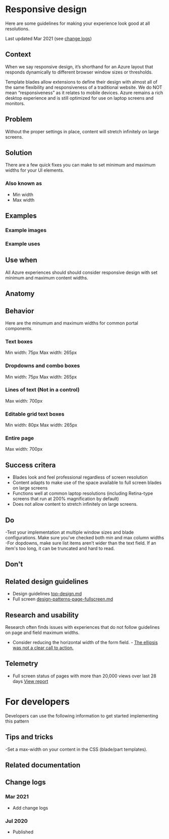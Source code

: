 <a name="responsive-design"></a>
# Responsive design
Here are some guidelines for making your experience look good at all resolutions.

Last updated Mar 2021 (see [change logs](#change-logs))

<a name="responsive-design-context"></a>
## Context
When we say responsive design, it’s shorthand for an Azure layout that responds dynamically to different browser window sizes or thresholds.

Template blades allow extensions to define their design with almost all of the same flexibility and responsiveness of a traditional website. We do NOT mean “responsiveness” as it relates to mobile devices. Azure remains a rich desktop experience and is still optimized for use on laptop screens and monitors.

<a name="responsive-design-problem"></a>
## Problem
Without the proper settings in place, content will stretch infinitely on large screens.

<a name="responsive-design-solution"></a>
## Solution
There are a few quick fixes you can make to set minimum and maximum widths for your UI elements.

<a name="responsive-design-solution-also-known-as"></a>
### Also known as
- Min width
- Max width

<a name="responsive-design-examples"></a>
## Examples

<a name="responsive-design-examples-example-images"></a>
### Example images


<a name="responsive-design-examples-example-uses"></a>
### Example uses

<a name="responsive-design-use-when"></a>
## Use when
All Azure experiences should should consider responsive design with set minimum and maximum content widths.

<a name="responsive-design-anatomy"></a>
## Anatomy

<a name="responsive-design-behavior"></a>
## Behavior
Here are the minumum and maximum widths for common portal components.

<a name="responsive-design-behavior-text-boxes"></a>
### Text boxes
Min width: 75px
Max width: 265px

<a name="responsive-design-behavior-dropdowns-and-combo-boxes"></a>
### Dropdowns and combo boxes
Min width: 75px
Max width: 265px

<a name="responsive-design-behavior-lines-of-text-not-in-a-control"></a>
### Lines of text (Not in a control)
Max width: 700px

<a name="responsive-design-behavior-editable-grid-text-boxes"></a>
### Editable grid text boxes
Min width: 80px
Max width: 265px 

<a name="responsive-design-behavior-entire-page"></a>
### Entire page
Max width: 700px


<a name="responsive-design-success-critera"></a>
## Success critera
- Blades look and feel professional regardless of screen resolution
- Content adapts to make use of the space available to full screen blades on large screens
- Functions well at common laptop resolutions (including Retina-type screens that run at 200% magnification by default)
- Does not allow content to stretch infinitely on large screens.

<a name="responsive-design-do"></a>
## Do
-Test your implementation at multiple window sizes and blade configurations. Make sure you've checked both min and max column widths
-For dopdowns, make sure list items aren’t wider than the text field. If an item's too long, it can be truncated and hard to read.

<a name="responsive-design-don-t"></a>
## Don&#39;t

<a name="responsive-design-related-design-guidelines"></a>
## Related design guidelines
<!-- Links to Related design guidelines.  Always include the link to the readme -->
* Design guidelines [top-design.md](top-design.md)
* Full screen [design-patterns-page-fullscreen.md](design-patterns-page-fullscreen.md)

<a name="responsive-design-research-and-usability"></a>
## Research and usability
Research often finds issues with experiences that do not follow guidelines on page and field maximum widths.

* Consider reducing the horizontal width of the form field. - [The ellipsis was not a clear call to action.](https://hits.microsoft.com/Insight/1079450)

<a name="responsive-design-telemetry"></a>
## Telemetry
<!-- Links to portal telemetry showing the solution usage -->

* Full screen status of pages with more than 20,000 views over last 28 days [View report](https://aka.ms/portalfx/fundamentals/nonfullscreenblades)

<a name="for-developers"></a>
# For developers
Developers can use the following information to get started implementing this pattern

<a name="for-developers-tips-and-tricks"></a>
## Tips and tricks
<!-- Bulleted list of tips and tricks for developers -->
-Set a max-width on your content in the CSS (blade/part templates).

<a name="for-developers-related-documentation"></a>
## Related documentation
<!-- Links to related developer docs -->

<a name="for-developers-change-logs"></a>
## Change logs

<a name="for-developers-change-logs-mar-2021"></a>
### Mar 2021
* Add change logs

<a name="for-developers-change-logs-jul-2020"></a>
### Jul 2020
* Published